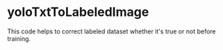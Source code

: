 # yoloTxtToLabeledImage
This code helps to correct labeled dataset whether it's true or not before training.

